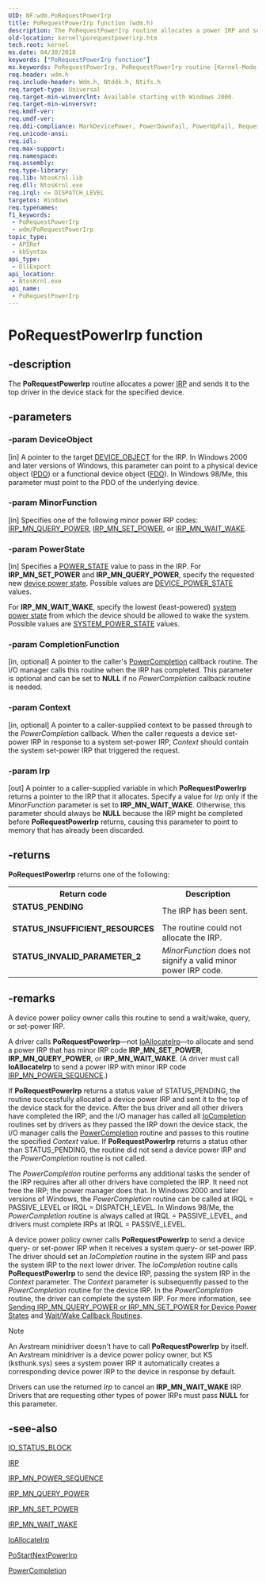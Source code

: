 ```yaml
---
UID: NF:wdm.PoRequestPowerIrp
title: PoRequestPowerIrp function (wdm.h)
description: The PoRequestPowerIrp routine allocates a power IRP and sends it to the top driver in the device stack for the specified device.
old-location: kernel\porequestpowerirp.htm
tech.root: kernel
ms.date: 04/30/2018
keywords: ["PoRequestPowerIrp function"]
ms.keywords: PoRequestPowerIrp, PoRequestPowerIrp routine [Kernel-Mode Driver Architecture], kernel.porequestpowerirp, portn_d417d88c-2f6d-4af9-b7de-455dfcc1b9df.xml, wdm/PoRequestPowerIrp
req.header: wdm.h
req.include-header: Wdm.h, Ntddk.h, Ntifs.h
req.target-type: Universal
req.target-min-winverclnt: Available starting with Windows 2000.
req.target-min-winversvr: 
req.kmdf-ver: 
req.umdf-ver: 
req.ddi-compliance: MarkDevicePower, PowerDownFail, PowerUpFail, RequestedPowerIrp, HwStorPortProhibitedDDIs
req.unicode-ansi: 
req.idl: 
req.max-support: 
req.namespace: 
req.assembly: 
req.type-library: 
req.lib: NtosKrnl.lib
req.dll: NtosKrnl.exe
req.irql: <= DISPATCH_LEVEL
targetos: Windows
req.typenames: 
f1_keywords:
 - PoRequestPowerIrp
 - wdm/PoRequestPowerIrp
topic_type:
 - APIRef
 - kbSyntax
api_type:
 - DllExport
api_location:
 - NtosKrnl.exe
api_name:
 - PoRequestPowerIrp
---
```


# PoRequestPowerIrp function


## -description

The <b>PoRequestPowerIrp</b> routine allocates a power <a href="/windows-hardware/drivers/ddi/wdm/ns-wdm-_irp">IRP</a> and sends it to the top driver in the device stack for the specified device.

## -parameters

### -param DeviceObject 

[in]
A pointer to the target <a href="/windows-hardware/drivers/ddi/wdm/ns-wdm-_device_object">DEVICE_OBJECT</a> for the IRP. In Windows 2000 and later versions of Windows, this parameter can point to a physical device object (<a href="/windows-hardware/drivers/">PDO</a>) or a functional device object (<a href="/windows-hardware/drivers/">FDO</a>). In Windows 98/Me, this parameter must point to the PDO of the underlying device.

### -param MinorFunction 

[in]
Specifies one of the following minor power IRP codes: <a href="/windows-hardware/drivers/kernel/irp-mn-query-power">IRP_MN_QUERY_POWER</a>, <a href="/windows-hardware/drivers/kernel/irp-mn-set-power">IRP_MN_SET_POWER</a>, or <a href="/windows-hardware/drivers/kernel/irp-mn-wait-wake">IRP_MN_WAIT_WAKE</a>.

### -param PowerState 

[in]
Specifies a <a href="/windows-hardware/drivers/ddi/wdm/ns-wdm-_power_state">POWER_STATE</a> value to pass in the IRP. For <b>IRP_MN_SET_POWER</b> and <b>IRP_MN_QUERY_POWER</b>, specify the requested new <a href="/windows-hardware/drivers/kernel/device-power-states">device power state</a>. Possible values are <a href="/windows-hardware/drivers/ddi/wudfddi/ne-wudfddi-_device_power_state">DEVICE_POWER_STATE</a> values.

For <b>IRP_MN_WAIT_WAKE</b>, specify the lowest (least-powered) <a href="/windows-hardware/drivers/kernel/system-power-states">system power state</a> from which the device should be allowed to wake the system. Possible values are <a href="/windows-hardware/drivers/ddi/wdm/ne-wdm-_system_power_state">SYSTEM_POWER_STATE</a> values.

### -param CompletionFunction 

[in, optional]
A pointer to the caller's <a href="/windows-hardware/drivers/ddi/wdm/nc-wdm-request_power_complete">PowerCompletion</a> callback routine. The I/O manager calls this routine when the IRP has completed. This parameter is optional and can be set to <b>NULL</b> if no <i>PowerCompletion</i> callback routine is needed.

### -param Context 

[in, optional]
A pointer to a caller-supplied context to be passed through to the <i>PowerCompletion</i> callback. When the caller requests a device set-power IRP in response to a system set-power IRP, <i>Context</i> should contain the system set-power IRP that triggered the request.

### -param Irp 

[out]
A pointer to a caller-supplied variable in which <b>PoRequestPowerIrp</b> returns a pointer to the IRP that it allocates. Specify a value for <i>Irp</i> only if the <i>MinorFunction</i> parameter is set to <b>IRP_MN_WAIT_WAKE</b>. Otherwise, this parameter should always be <b>NULL</b> because the IRP might be completed before <b>PoRequestPowerIrp</b> returns, causing this parameter to point to memory that has already been discarded.

## -returns

<b>PoRequestPowerIrp</b> returns one of the following:

<table>
<tr>
<th>Return code</th>
<th>Description</th>
</tr>
<tr>
<td width="40%">
<dl>
<dt><b>STATUS_PENDING</b></dt>
</dl>
</td>
<td width="60%">
The IRP has been sent.

</td>
</tr>
<tr>
<td width="40%">
<dl>
<dt><b>STATUS_INSUFFICIENT_RESOURCES</b></dt>
</dl>
</td>
<td width="60%">
The routine could not allocate the IRP.

</td>
</tr>
<tr>
<td width="40%">
<dl>
<dt><b>STATUS_INVALID_PARAMETER_2</b></dt>
</dl>
</td>
<td width="60%">
<i>MinorFunction</i> does not signify a valid minor power IRP code.

</td>
</tr>
</table>

## -remarks

A device power policy owner calls this routine to send a wait/wake, query, or set-power IRP.

A driver calls <b>PoRequestPowerIrp</b>—not <a href="/windows-hardware/drivers/ddi/wdm/nf-wdm-ioallocateirp">IoAllocateIrp</a>—to allocate and send a power IRP that has minor IRP code <b>IRP_MN_SET_POWER</b>, <b>IRP_MN_QUERY_POWER</b>, or <b>IRP_MN_WAIT_WAKE</b>. (A driver must call <b>IoAllocateIrp</b> to send a power IRP with minor IRP code <a href="/windows-hardware/drivers/kernel/irp-mn-power-sequence">IRP_MN_POWER_SEQUENCE</a>.) 

If <b>PoRequestPowerIrp</b> returns a status value of STATUS_PENDING, the routine successfully allocated a device power IRP and sent it to the top of the device stack for the device. After the bus driver and all other drivers have completed the IRP, and the I/O manager has called all <a href="/windows-hardware/drivers/ddi/wdm/nc-wdm-io_completion_routine">IoCompletion</a> routines set by drivers as they passed the IRP down the device stack, the I/O manager calls the <a href="/windows-hardware/drivers/ddi/wdm/nc-wdm-request_power_complete">PowerCompletion</a> routine and passes to this routine the specified <i>Context</i> value. If <b>PoRequestPowerIrp</b> returns a status other than STATUS_PENDING, the routine did not send a device power IRP and the <i>PowerCompletion</i> routine is not called.

The <i>PowerCompletion</i> routine performs any additional tasks the sender of the IRP requires after all other drivers have completed the IRP. It need not free the IRP; the power manager does that. In Windows 2000 and later versions of Windows, the <i>PowerCompletion</i> routine can be called at IRQL = PASSIVE_LEVEL or IRQL = DISPATCH_LEVEL. In Windows 98/Me, the <i>PowerCompletion</i> routine is always called at IRQL = PASSIVE_LEVEL, and drivers must complete IRPs at IRQL = PASSIVE_LEVEL.

A device power policy owner calls <b>PoRequestPowerIrp</b> to send a device query- or set-power IRP when it receives a system query- or set-power IRP. The driver should set an <i>IoCompletion</i> routine in the system IRP and pass the system IRP to the next lower driver. The <i>IoCompletion</i> routine calls <b>PoRequestPowerIrp</b> to send the device IRP, passing the system IRP in the <i>Context</i> parameter. The <i>Context</i> parameter is subsequently passed to the <i>PowerCompletion</i> routine for the device IRP. In the <i>PowerCompletion</i> routine, the driver can complete the system IRP. For more information, see <a href="/windows-hardware/drivers/kernel/sending-irp-mn-query-power-or-irp-mn-set-power-for-device-power-states">Sending IRP_MN_QUERY_POWER or IRP_MN_SET_POWER for Device Power States</a> and <a href="/windows-hardware/drivers/kernel/wait-wake-callback-routines">Wait/Wake Callback Routines</a>.

> [!NOTE]
>
> An Avstream minidriver doesn't have to call <b>PoRequestPowerIrp</b> by itself. An Avstream minidriver is a device power policy owner, but KS (ksthunk.sys) sees a system power IRP it automatically creates a corresponding device power IRP to the device in response by default.

Drivers can use the returned <i>Irp</i> to cancel an <b>IRP_MN_WAIT_WAKE</b> IRP. Drivers that are requesting other types of power IRPs must pass <b>NULL</b> for this parameter.

## -see-also

<a href="/windows-hardware/drivers/ddi/wdm/ns-wdm-_io_status_block">IO_STATUS_BLOCK</a>



<a href="/windows-hardware/drivers/ddi/wdm/ns-wdm-_irp">IRP</a>



<a href="/windows-hardware/drivers/kernel/irp-mn-power-sequence">IRP_MN_POWER_SEQUENCE</a>



<a href="/windows-hardware/drivers/kernel/irp-mn-query-power">IRP_MN_QUERY_POWER</a>



<a href="/windows-hardware/drivers/kernel/irp-mn-set-power">IRP_MN_SET_POWER</a>



<a href="/windows-hardware/drivers/kernel/irp-mn-wait-wake">IRP_MN_WAIT_WAKE</a>



<a href="/windows-hardware/drivers/ddi/wdm/nf-wdm-ioallocateirp">IoAllocateIrp</a>



<a href="/windows-hardware/drivers/ddi/ntifs/nf-ntifs-postartnextpowerirp">PoStartNextPowerIrp</a>



<a href="/windows-hardware/drivers/ddi/wdm/nc-wdm-request_power_complete">PowerCompletion</a>
